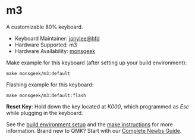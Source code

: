 # m3

A customizable 80% keyboard.

* Keyboard Maintainer: [jonylee@hfd](https://github.com/jonylee1986)
* Hardware Supported: m3
* Hardware Availability: [monsgeek](https://www.monsgeek.com/)

Make example for this keyboard (after setting up your build environment):

    make monsgeek/m3:default

Flashing example for this keyboard:

    make monsgeek/m3:default:flash
    
**Reset Key**: Hold down the key located at *K000*, which programmed as *Esc* while plugging in the keyboard.

See the [build environment setup](https://docs.qmk.fm/#/getting_started_build_tools) and the [make instructions](https://docs.qmk.fm/#/getting_started_make_guide) for more information. Brand new to QMK? Start with our [Complete Newbs Guide](https://docs.qmk.fm/#/newbs).
